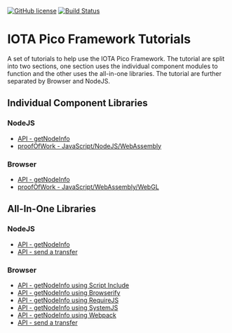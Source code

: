 [![GitHub license](https://img.shields.io/badge/license-MIT-blue.svg)](https://raw.githubusercontent.com/https://github.com/iota-pico/tutorials/master/LICENSE) [![Build Status](https://travis-ci.org/https://github.com/iota-pico/tutorials.svg?branch=master)](https://travis-ci.org/https://github.com/iota-pico/tutorials)

# IOTA Pico Framework Tutorials

A set of tutorials to help use the IOTA Pico Framework. The tutorial are split into two sections, one section uses the individual component modules to function and the other uses the all-in-one libraries. The tutorial are further separated by Browser and NodeJS.

## Individual Component Libraries

### NodeJS

* [API - getNodeInfo](./using-modules/node-js/getNodeInfoNodeJS/README.md)
* [proofOfWork - JavaScript/NodeJS/WebAssembly](./using-modules/node-js/proofOfWorkNodeJS/README.md)

### Browser

* [API - getNodeInfo](./using-modules/browser/getNodeInfoBrowser/README.md)
* [proofOfWork - JavaScript/WebAssembly/WebGL](./using-modules/browser/proofOfWorkBrowser/README.md)

## All-In-One Libraries

### NodeJS

* [API - getNodeInfo](./using-library/node-js/getNodeInfoNodeJS/README.md)
* [API - send a transfer](./using-library/node-js/sendTransferNodeJS/README.md)

### Browser

* [API - getNodeInfo using Script Include](./using-library/browser/getNodeInfoScriptInclude/README.md)
* [API - getNodeInfo using Browserify](./using-library/browser/getNodeInfoBrowserify/README.md)
* [API - getNodeInfo using RequireJS](./using-library/browser/getNodeInfoRequireJS/README.md)
* [API - getNodeInfo using SystemJS](./using-library/browser/getNodeInfoSystemJS/README.md)
* [API - getNodeInfo using Webpack](./using-library/browser/getNodeInfoWebpack/README.md)
* [API - send a transfer](./using-library/browser/sendTransferBrowser/README.md)
